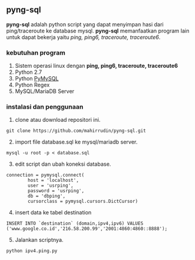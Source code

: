 ## pyng-sql

**pyng-sql** adalah python script yang dapat menyimpan hasi dari ping/traceroute ke database mysql. **pyng-sql** memanfaatkan program lain untuk dapat bekerja yaitu *ping, ping6, traceroute, traceroute6*.

### kebutuhan program
1. Sistem operasi linux dengan **ping, ping6, traceroute, traceroute6**
2. Python 2.7
3. Python [PyMySQL](https://github.com/PyMySQL/PyMySQL)
4. Python Regex
5. MySQL/MariaDB Server

### instalasi dan penggunaan

1. clone atau download repositori ini.
```
git clone https://github.com/mahirrudin/pyng-sql.git
```

2. import file database.sql ke mysql/mariadb server.
```
mysql -u root -p < database.sql
```
3. edit script dan ubah koneksi database.
```
connection = pymysql.connect(
        host = 'localhost',
        user = 'usrping',
        password = 'usrping',
        db = 'dbping',
        cursorclass = pymysql.cursors.DictCursor)
```
4. insert data ke tabel destination
```
INSERT INTO `destination` (domain,ipv4,ipv6) VALUES ('www.google.co.id','216.58.200.99','2001:4860:4860::8888');
```
5. Jalankan scriptnya.
```
python ipv4.ping.py
```

